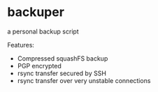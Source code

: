 # backuper
a personal backup script

Features:
* Compressed squashFS backup
* PGP encrypted
* rsync transfer secured by SSH
* rsync transfer over very unstable connections
